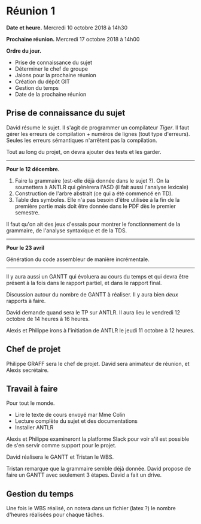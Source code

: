 # Réunion 1

**Date et heure.** Mercredi 10 octobre 2018 à 14h30

**Prochaine réunion.** Mercredi 17 octobre 2018 à 14h00 

**Ordre du jour.**

- Prise de connaissance du sujet
- Déterminer le chef de groupe
- Jalons pour la prochaine réunion
- Création du dépôt GIT
- Gestion du temps
- Date de la prochaine réunion

## Prise de connaissance du sujet

David résume le sujet. Il s'agit de programmer un compilateur *Tiger*. Il faut gérer les erreurs de compilation + numéros de lignes (tout type d'erreurs). Seules les erreurs sémantiques n'arrêtent pas la compilation.

Tout au long du projet, on devra ajouter des tests et les garder.

---

**Pour le 12 décembre.**

1. Faire la grammaire (est-elle déjà donnée dans le sujet ?). On la soumettera à ANTLR qui génèrera l'ASD (il fait aussi l'analyse lexicale)
2. Construction de l'arbre abstrait (ce qui a été commencé en TD).
3. Table des symboles. Elle n'a pas besoin d'être utilisée à la fin de la première partie mais doit être donnée dans le PDF dès le premier semestre.

Il faut qu'on ait des jeux d'essais pour montrer le fonctionnement de la grammaire, de l'analyse syntaxique et de la TDS.

---

**Pour le 23 avril**

Génération du code assembleur de manière incrémentale.

---

Il y aura aussi un GANTT qui évoluera au cours du temps et qui devra être présent à la fois dans le rapport partiel, et dans le rapport final.

Discussion autour du nombre de GANTT à réaliser. Il y aura bien *deux* rapports à faire.

David demande quand sera le TP sur ANTLR. Il aura lieu le vendredi 12 octobre de 14 heures à 16 heures.

Alexis et Philippe irons à l'initiation de ANTLR le jeudi 11 octobre à 12 heures.

## Chef de projet

Philippe GRAFF sera le chef de projet. David sera animateur de réunion, et Alexis secrétaire.

## Travail à faire

Pour tout le monde.

- Lire le texte de cours envoyé mar Mme Colin
- Lecture complète du sujet et des documentations
- Installer ANTLR

Alexis et Philippe examineront la platforme Slack pour voir s'il est possible de s'en servir comme support pour le projet.

David réalisera le GANTT et Tristan le WBS.

Tristan remarque que la grammaire semble déjà donnée. David propose de faire un GANTT avec seulement 3 étapes. David a fait un drive.

## Gestion du temps

Une fois le WBS réalisé, on notera dans un fichier (latex ?) le nombre d'heures réalisées pour chaque tâches.
